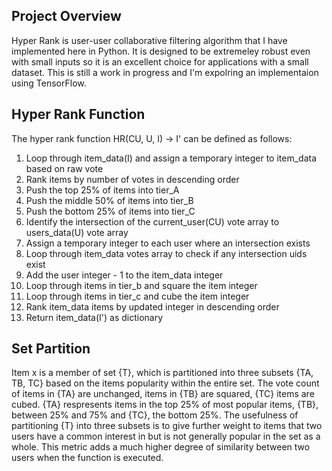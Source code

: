 ## Project Overview

Hyper Rank is user-user collaborative filtering algorithm that I have implemented here in Python. It is designed to 
be extremeley robust even with small inputs so it is an excellent choice for applications with a small dataset. This is still
a work in progress and I'm expolring an implementaion using TensorFlow. 

## Hyper Rank Function

The hyper rank function HR(CU, U, I) -> I' can be defined as follows:

1. Loop through item_data(I) and assign a temporary integer to item_data based on raw vote
2. Rank items by number of votes in descending order
3. Push the top 25% of items into tier_A
4. Push the middle 50% of items into tier_B
5. Push the bottom 25% of items into tier_C
6. Identify the intersection of the current_user(CU) vote array to users_data(U) vote array
7. Assign a temporary integer to each user where an intersection exists
8. Loop through item_data votes array to check if any intersection uids exist
9. Add the user integer - 1 to the item_data integer
10. Loop through items in tier_b and square the item integer
11. Loop through items in tier_c and cube the item integer
12. Rank item_data items by updated integer in descending order
13. Return item_data(I') as dictionary

## Set Partition

Item x is a member of set {T}, which is partitioned into three subsets {TA, TB, TC} based on the items popularity within the entire set. The vote count of items in {TA} are unchanged, items in {TB} are squared, {TC} items are cubed. {TA} respresents items in the top 25% of most popular items, {TB}, between 25% and 75% and {TC}, the bottom 25%. The usefulness of partitioning {T} into three subsets is to give further weight to items that two users have a common interest in but is not generally popular in the set as a whole. This metric adds a much higher degree of similarity between two users when the function is executed.